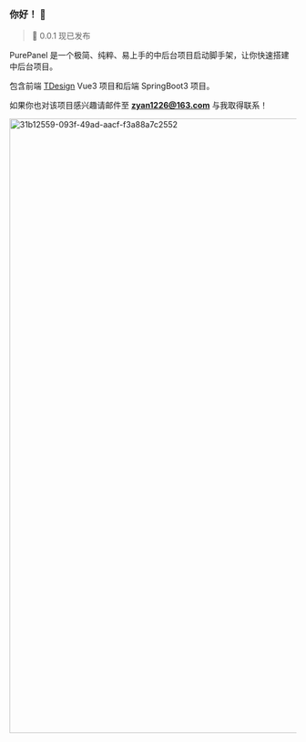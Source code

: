 
### 你好！ 👋

> 🎉 0.0.1 现已发布

PurePanel 是一个极简、纯粹、易上手的中后台项目启动脚手架，让你快速搭建中后台项目。

包含前端 [TDesign](https://tdesign.tencent.com/) Vue3 项目和后端 SpringBoot3 项目。

如果你也对该项目感兴趣请邮件至 **zyan1226@163.com** 与我取得联系！

<img width="1920" height="1080" alt="31b12559-093f-49ad-aacf-f3a88a7c2552" src="https://github.com/user-attachments/assets/152d4a87-5951-4bd7-ab75-69e010a915a2" />
